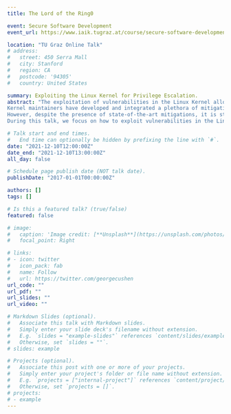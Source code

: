 ```yaml
---
title: The Lord of the Ring0

event: Secure Software Development
event_url: https://www.iaik.tugraz.at/course/secure-software-development-705022-wintersemester-2021-22/

location: "TU Graz Online Talk"
# address:
#   street: 450 Serra Mall
#   city: Stanford
#   region: CA
#   postcode: '94305'
#   country: United States

summary: Exploiting the Linux Kernel for Privilege Escalation.
abstract: "The exploitation of vulnerabilities in the Linux Kernel allows unprivileged users to gain root access and compromise an entire operating system.
Kernel maintainers have developed and integrated a plethora of mitigations to make exploitation harder. Examples are KASLR, KPTI, SMEP, SMAP, FG-KASLR, or structure layout randomization.
However, despite the presence of state-of-the-art mitigations, it is still possible to leverage powerful vulnerabilities or chain multiple ones to compromise the security of a system.
During this talk, we focus on how to exploit vulnerabilities in the Linux Kernel and bypass the existing mitigations to escalate privileges from untrusted users to root."

# Talk start and end times.
#   End time can optionally be hidden by prefixing the line with `#`.
date: "2021-12-10T12:00:00Z"
date_end: "2021-12-10T13:00:00Z"
all_day: false

# Schedule page publish date (NOT talk date).
publishDate: "2017-01-01T00:00:00Z"

authors: []
tags: []

# Is this a featured talk? (true/false)
featured: false

# image:
#   caption: 'Image credit: [**Unsplash**](https://unsplash.com/photos/bzdhc5b3Bxs)'
#   focal_point: Right

# links:
# - icon: twitter
#   icon_pack: fab
#   name: Follow
#   url: https://twitter.com/georgecushen
url_code: ""
url_pdf: ""
url_slides: ""
url_video: ""

# Markdown Slides (optional).
#   Associate this talk with Markdown slides.
#   Simply enter your slide deck's filename without extension.
#   E.g. `slides = "example-slides"` references `content/slides/example-slides.md`.
#   Otherwise, set `slides = ""`.
# slides: example

# Projects (optional).
#   Associate this post with one or more of your projects.
#   Simply enter your project's folder or file name without extension.
#   E.g. `projects = ["internal-project"]` references `content/project/deep-learning/index.md`.
#   Otherwise, set `projects = []`.
# projects:
# - example
---
```


<!-- {{% callout note %}}
Click on the **Slides** button above to view the built-in slides feature.
{{% /callout %}}

Slides can be added in a few ways:

- **Create** slides using Wowchemy's [*Slides*](https://wowchemy.com/docs/managing-content/#create-slides) feature and link using `slides` parameter in the front matter of the talk file
- **Upload** an existing slide deck to `static/` and link using `url_slides` parameter in the front matter of the talk file
- **Embed** your slides (e.g. Google Slides) or presentation video on this page using [shortcodes](https://wowchemy.com/docs/writing-markdown-latex/).

Further event details, including [page elements](https://wowchemy.com/docs/writing-markdown-latex/) such as image galleries, can be added to the body of this page. -->
